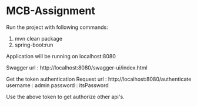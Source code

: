 # MCB-Assignment

Run the project with following commands:
1. mvn clean package
2. spring-boot:run

Application will be running on localhost:8080


Swagger url : http://localhost:8080/swagger-ui/index.html

Get the token authentication Request url : http://localhost:8080/authenticate
username : admin
password : itsPassword

Use the above token to get authorize other api's.



